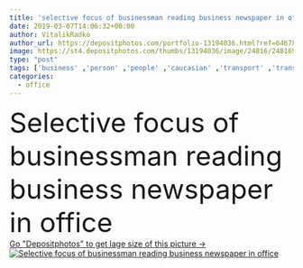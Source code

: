 ```yaml
---
title: 'selective focus of businessman reading business newspaper in office'
date: 2019-03-07T14:06:32+00:00
author: VitalikRadko
author_url: https://depositphotos.com/portfolio-13194036.html?ref=64678756
image: https://st4.depositphotos.com/thumbs/13194036/image/24816/248169156/api_thumb_450.jpg?forcejpeg=true
type: "post"
tags: ['business' ,'person' ,'people' ,'caucasian' ,'transport' ,'transportation' ,'male' ,'man' ,'modern' ,'corporate' ,'office' ,'news' ,'text' ,'manager' ,'businessman' ,'read' ,'information' ,'reading' ,'indoors' ,'profession' ,'bicycle' ,'bike' ,'executive' ,'handsome' ,'workplace' ,'workspace' ,'symbols' ,'signs' ,'professional occupation' ,'selective focus' ,'Casual Business' ,'business newspaper' ]
categories: 
  - office
---
```

<div aling="center">
            <font size="60"> Selective focus of businessman reading business newspaper in office</font>   
</div>
<div>
    <a href='https://depositphotos.com/248169156/stock-photo-selective-focus-businessman-reading-business.html?ref=64678756' target=_blank > Go "Depositphotos" to get lage size of this picture ->
        <img href='https://depositphotos.com/248169156/stock-photo-selective-focus-businessman-reading-business.html?ref=64678756' src='https://st4.depositphotos.com/13194036/24816/i/950/depositphotos_248169156-stock-photo-selective-focus-businessman-reading-business.jpg?forcejpeg=true' alt='Selective focus of businessman reading business newspaper in office' >
    </a>
</div>
